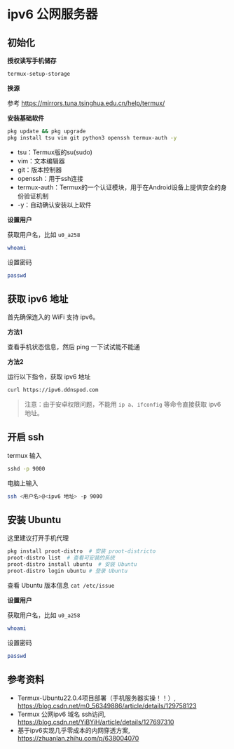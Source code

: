 # ipv6 公网服务器

## 初始化

**授权读写手机储存**

```bash
termux-setup-storage
```

**换源**

参考 https://mirrors.tuna.tsinghua.edu.cn/help/termux/

**安装基础软件**

```bash
pkg update && pkg upgrade
pkg install tsu vim git python3 openssh termux-auth -y
```

- tsu：Termux版的su(sudo)
- vim：文本编辑器
- git：版本控制器
- openssh：用于ssh连接
- termux-auth：Termux的一个认证模块，用于在Android设备上提供安全的身份验证机制
- -y：自动确认安装以上软件

**设置用户**

获取用户名，比如 `u0_a258`

```bash
whoami
```

设置密码

```bash
passwd
```

## 获取 ipv6 地址

首先确保连入的 WiFi 支持 ipv6。

**方法1**

查看手机状态信息，然后 ping 一下试试能不能通

**方法2**

运行以下指令，获取 ipv6 地址

```bash
curl https://ipv6.ddnspod.com
```

> 注意：由于安卓权限问题，不能用 `ip a`、`ifconfig` 等命令直接获取 ipv6 地址。

## 开启 ssh

termux 输入

```bash
sshd -p 9000
```

电脑上输入

```bash
ssh <用户名>@<ipv6 地址> -p 9000
```




## 安装 Ubuntu

这里建议打开手机代理

```bash
pkg install proot-distro  # 安装 proot-districto
proot-distro list  # 查看可安装的系统
proot-distro install ubuntu  # 安装 Ubuntu
proot-distro login ubuntu # 登录 Ubuntu
```

查看 Ubuntu 版本信息 `cat /etc/issue`

**设置用户**

获取用户名，比如 `u0_a258`

```bash
whoami
```

设置密码

```bash
passwd
```

## 参考资料

- Termux-Ubuntu22.0.4项目部署（手机服务器实操！！）, https://blog.csdn.net/m0_56349886/article/details/129758123
- Termux 公网ipv6 域名 ssh访问, https://blog.csdn.net/YiBYiH/article/details/127697310
- 基于ipv6实现几乎零成本的内网穿透方案, https://zhuanlan.zhihu.com/p/638004070